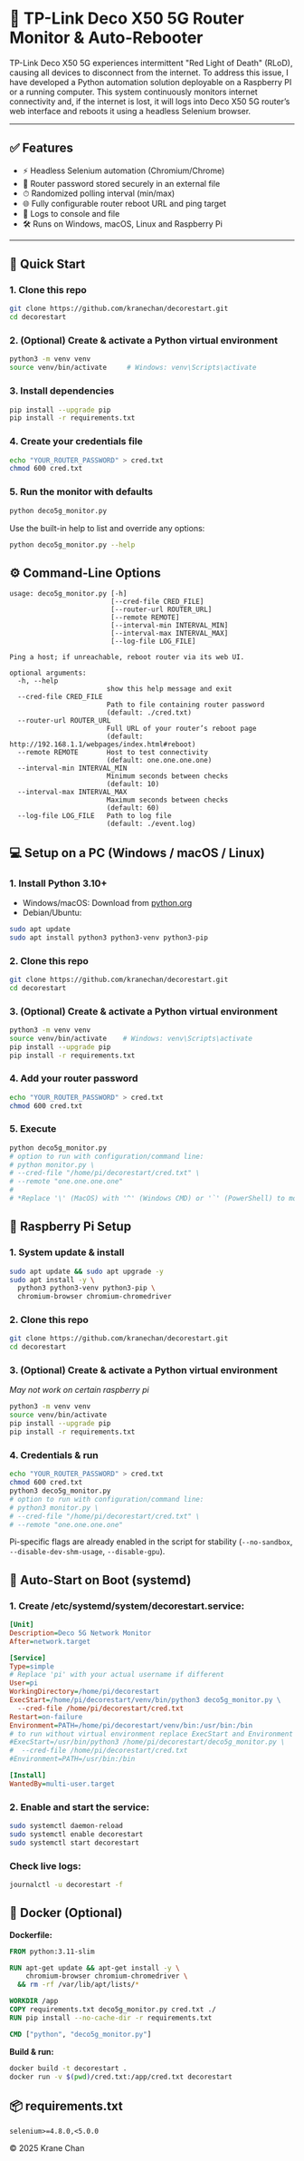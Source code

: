 # 🔁 TP-Link Deco X50 5G Router Monitor & Auto-Rebooter

TP-Link Deco X50 5G experiences intermittent "Red Light of Death" (RLoD), causing all devices to disconnect from the internet. To address this issue, I have developed a Python automation solution deployable on a Raspberry PI or a running computer. This system continuously monitors internet connectivity and, if the internet is lost, it will logs into Deco X50 5G router’s web interface and reboots it using a headless Selenium browser.

---

## ✅ Features

- ⚡ Headless Selenium automation (Chromium/Chrome)
- 🔐 Router password stored securely in an external file
- ⏱ Randomized polling interval (min/max)
- 🌐 Fully configurable router reboot URL and ping target
- 💽 Logs to console and file
- 🛠 Runs on Windows, macOS, Linux and Raspberry Pi

---

## 🚀 Quick Start
### 1. Clone this repo
```bash
git clone https://github.com/kranechan/decorestart.git
cd decorestart
```
### 2. (Optional) Create & activate a Python virtual environment
```bash
python3 -m venv venv
source venv/bin/activate     # Windows: venv\Scripts\activate
```
### 3. Install dependencies
```bash
pip install --upgrade pip
pip install -r requirements.txt
```
### 4. Create your credentials file
```bash
echo "YOUR_ROUTER_PASSWORD" > cred.txt
chmod 600 cred.txt
```
### 5. Run the monitor with defaults
```bash
python deco5g_monitor.py
```

Use the built-in help to list and override any options:

```bash
python deco5g_monitor.py --help
```

## ⚙️ Command-Line Options
```text
usage: deco5g_monitor.py [-h]
                         [--cred-file CRED_FILE]
                         [--router-url ROUTER_URL]
                         [--remote REMOTE]
                         [--interval-min INTERVAL_MIN]
                         [--interval-max INTERVAL_MAX]
                         [--log-file LOG_FILE]

Ping a host; if unreachable, reboot router via its web UI.

optional arguments:
  -h, --help
                        show this help message and exit
  --cred-file CRED_FILE
                        Path to file containing router password
                        (default: ./cred.txt)
  --router-url ROUTER_URL
                        Full URL of your router’s reboot page
                        (default: http://192.168.1.1/webpages/index.html#reboot)
  --remote REMOTE       Host to test connectivity
                        (default: one.one.one.one)
  --interval-min INTERVAL_MIN
                        Minimum seconds between checks
                        (default: 10)
  --interval-max INTERVAL_MAX
                        Maximum seconds between checks
                        (default: 60)
  --log-file LOG_FILE   Path to log file
                        (default: ./event.log)
```

## 💻 Setup on a PC (Windows / macOS / Linux)
### 1. Install Python 3.10+
- Windows/macOS: Download from [python.org](python.org)
- Debian/Ubuntu:
```bash
sudo apt update
sudo apt install python3 python3-venv python3-pip
```

### 2. Clone this repo
```bash
git clone https://github.com/kranechan/decorestart.git
cd decorestart
```

### 3. (Optional) Create & activate a Python virtual environment
```bash
python3 -m venv venv
source venv/bin/activate    # Windows: venv\Scripts\activate
pip install --upgrade pip
pip install -r requirements.txt
```

### 4. Add your router password
```bash
echo "YOUR_ROUTER_PASSWORD" > cred.txt
chmod 600 cred.txt
```

### 5. Execute
```bash
python deco5g_monitor.py
# option to run with configuration/command line:
# python monitor.py \
# --cred-file "/home/pi/decorestart/cred.txt" \
# --remote "one.one.one.one"
#
# *Replace '\' (MacOS) with '^' (Windows CMD) or '`' (PowerShell) to move the terminal to next line
```

## 🍓 Raspberry Pi Setup
### 1. System update & install
```bash
sudo apt update && sudo apt upgrade -y
sudo apt install -y \
  python3 python3-venv python3-pip \
  chromium-browser chromium-chromedriver
```

### 2. Clone this repo
```bash
git clone https://github.com/kranechan/decorestart.git
cd decorestart
```

### 3. (Optional) Create & activate a Python virtual environment
*May not work on certain raspberry pi*
```bash
python3 -m venv venv
source venv/bin/activate
pip install --upgrade pip
pip install -r requirements.txt
```

### 4. Credentials & run
```bash
echo "YOUR_ROUTER_PASSWORD" > cred.txt
chmod 600 cred.txt
python3 deco5g_monitor.py
# option to run with configuration/command line:
# python3 monitor.py \
# --cred-file "/home/pi/decorestart/cred.txt" \
# --remote "one.one.one.one"
```

Pi-specific flags are already enabled in the script for stability (`--no-sandbox`, `--disable-dev-shm-usage`, `--disable-gpu`).


## 🔁 Auto-Start on Boot (systemd)
### 1. Create /etc/systemd/system/decorestart.service:

```ini
[Unit]
Description=Deco 5G Network Monitor
After=network.target

[Service]
Type=simple
# Replace 'pi' with your actual username if different
User=pi
WorkingDirectory=/home/pi/decorestart
ExecStart=/home/pi/decorestart/venv/bin/python3 deco5g_monitor.py \
  --cred-file /home/pi/decorestart/cred.txt
Restart=on-failure
Environment=PATH=/home/pi/decorestart/venv/bin:/usr/bin:/bin
# to run without virtual environment replace ExecStart and Environment to the following:
#ExecStart=/usr/bin/python3 /home/pi/decorestart/deco5g_monitor.py \
#  --cred-file /home/pi/decorestart/cred.txt
#Environment=PATH=/usr/bin:/bin

[Install]
WantedBy=multi-user.target
```

### 2. Enable and start the service:

```bash
sudo systemctl daemon-reload
sudo systemctl enable decorestart
sudo systemctl start decorestart
```

### Check live logs:
```bash
journalctl -u decorestart -f
```

## 🐳 Docker (Optional)
**Dockerfile:**

```dockerfile
FROM python:3.11-slim

RUN apt-get update && apt-get install -y \
    chromium-browser chromium-chromedriver \
  && rm -rf /var/lib/apt/lists/*

WORKDIR /app
COPY requirements.txt deco5g_monitor.py cred.txt ./
RUN pip install --no-cache-dir -r requirements.txt

CMD ["python", "deco5g_monitor.py"]
```

**Build & run:**

```bash
docker build -t decorestart .
docker run -v $(pwd)/cred.txt:/app/cred.txt decorestart
```

## 📦 requirements.txt
```text
selenium>=4.8.0,<5.0.0
```

© 2025 Krane Chan